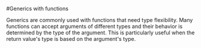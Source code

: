 #Generics with functions

Generics are commonly used with functions that need type
flexibility.
Many functions can accept arguments of different types
and their behavior is determined by the type of the
argument.
This is particularly useful when the return value's
type is based on the argument's type.
